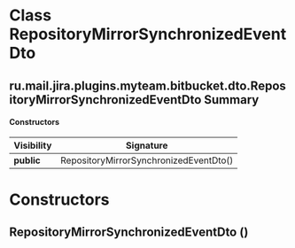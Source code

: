 Class RepositoryMirrorSynchronizedEventDto
==========================================
ru.mail.jira.plugins.myteam.bitbucket.dto.RepositoryMirrorSynchronizedEventDto
Summary
-------
#### Constructors
| Visibility | Signature                              |
| ---------- | -------------------------------------- |
| **public** | RepositoryMirrorSynchronizedEventDto() |

Constructors
============
RepositoryMirrorSynchronizedEventDto ()
---------------------------------------


